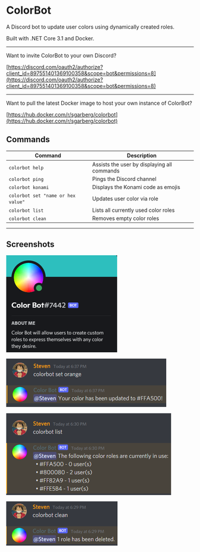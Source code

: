 # ColorBot
A Discord bot to update user colors using dynamically created roles.

Built with .NET Core 3.1 and Docker.

---

Want to invite ColorBot to your own Discord?

[https://discord.com/oauth2/authorize?client_id=897551401369100358&scope=bot&permissions=8](https://discord.com/oauth2/authorize?client_id=897551401369100358&scope=bot&permissions=8)

---

Want to pull the latest Docker image to host your own instance of ColorBot?

[https://hub.docker.com/r/sgarberg/colorbot](https://hub.docker.com/r/sgarberg/colorbot)

## Commands
| Command | Description |
| ------------- | ------------- |
| `colorbot help` | Assists the user by displaying all commands |
| `colorbot ping` | Pings the Discord channel |
| `colorbot konami` | Displays the Konami code as emojis |
| `colorbot set "name or hex value"` | Updates user color via role |
| `colorbot list` | Lists all currently used color roles |
| `colorbot clean` | Removes empty color roles |

---

## Screenshots

![image](/Documentation/Images/user.png)

![image](/Documentation/Images/set.png)

![image](/Documentation/Images/list.png)

![image](/Documentation/Images/clean.png)
